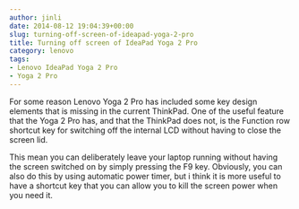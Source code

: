 ```yaml
---
author: jinli
date: 2014-08-12 19:04:39+00:00
slug: turning-off-screen-of-ideapad-yoga-2-pro
title: Turning off screen of IdeaPad Yoga 2 Pro
category: lenovo
tags:
- Lenovo IdeaPad Yoga 2 Pro
- Yoga 2 Pro
---
```

For some reason Lenovo Yoga 2 Pro has included some key design elements that is missing in the current ThinkPad. One of the useful feature that the Yoga 2 Pro has, and that the ThinkPad does not, is the Function row shortcut key for switching off the internal LCD without having to close the screen lid.

This mean you can deliberately leave your laptop running without having the screen switched on by simply pressing the F9 key. Obviously, you can also do this by using automatic power timer, but i think it is more useful to have a shortcut key that you can allow you to kill the screen power when you need it.


